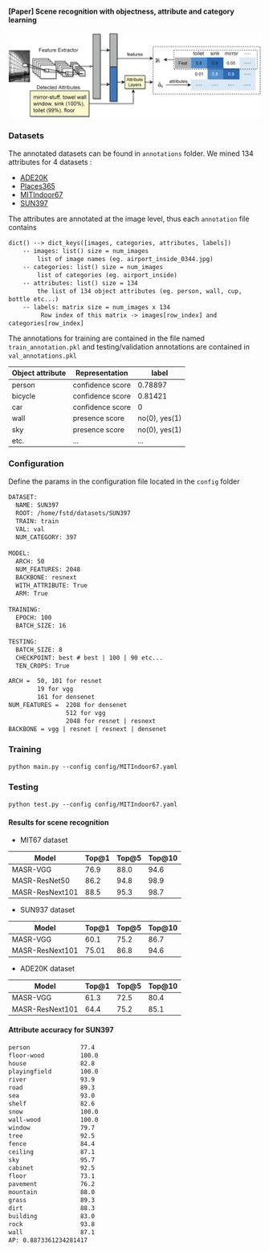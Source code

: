 #### [Paper] Scene recognition with objectness, attribute and category learning
![The Overall framework](./imgs/framework.png)
### Datasets
The annotated datasets can be found in `annotations` folder. 
We mined 134 attributes for 4 datasets :
* <a href="http://data.csail.mit.edu/places/ADEchallenge/ADEChallengeData2016.zip">ADE20K</a>
* <a href="http://data.csail.mit.edu/places/places365/places365standard_easyformat.tar">Places365</a>
* <a href="http://www-vpu.eps.uam.es/publications/SemanticAwareSceneRecognition/MITIndoor67.zip">MITIndoor67</a> 
* <a href="http://www-vpu.eps.uam.es/publications/SemanticAwareSceneRecognition/SUN397.zip">SUN397</a> 

The attributes are annotated at the image level, 
thus each `annotation` file contains 

```
dict() --> dict_keys([images, categories, attributes, labels])
    -- images: list() size = num_images
        list of image names (eg. airport_inside_0344.jpg)
    -- categories: list() size = num_images
        list of categories (eg. airport_inside)
    -- attributes: list() size = 134
        the list of 134 object attributes (eg. person, wall, cup, bottle etc...)
    -- labels: matrix size = num_images x 134
         Row index of this matrix -> images[row_index] and categories[row_index]
```

The annotations for training are contained in the file named `train_annotation.pkl`
 and testing/validation annotations are contained in `val_annotations.pkl` 


Object attribute  | Representation | label
------------- | ------------- | -----------
person | confidence score | 0.78897
bicycle | confidence score | 0.81421 
car | confidence score | 0   
wall |  presence score | no(0), yes(1) 
sky | presence score | no(0), yes(1)
etc. | ... | ...
### Configuration

Define the params in the configuration file located in the `config` folder
```
DATASET:
  NAME: SUN397
  ROOT: /home/fstd/datasets/SUN397
  TRAIN: train
  VAL: val
  NUM_CATEGORY: 397

MODEL:
  ARCH: 50 
  NUM_FEATURES: 2048 
  BACKBONE: resnext
  WITH_ATTRIBUTE: True
  ARM: True

TRAINING:
  EPOCH: 100
  BATCH_SIZE: 16

TESTING:
  BATCH_SIZE: 8
  CHECKPOINT: best # best | 100 | 90 etc...
  TEN_CROPS: True
```
```
ARCH =  50, 101 for resnet
        19 for vgg
        161 for densenet
NUM_FEATURES =  2208 for densenet
                512 for vgg
                2048 for resnet | resnext
BACKBONE = vgg | resnet | resnext | densenet
```
### Training
```
python main.py --config config/MITIndoor67.yaml
```

### Testing
```
python test.py --config config/MITIndoor67.yaml
```

#### Results for scene recognition
* MIT67 dataset

Model | Top@1 | Top@5 | Top@10 
------| ----- | ----- | ----- 
MASR-VGG | 76.9  |  88.0 | 94.6 
MASR-ResNet50  |  86.2  |  94.8 |  98.9 
MASR-ResNext101  |  88.5  | 95.3  | 98.7 

* SUN937 dataset

Model | Top@1 | Top@5 | Top@10 
------| ----- | ----- | ----- 
MASR-VGG | 60.1  | 75.2  | 86.7
MASR-ResNext101  | 75.01  | 86.8 | 94.6  

* ADE20K dataset

Model | Top@1 | Top@5 | Top@10 
------| ----- | ----- | -----     
MASR-VGG | 61.3 | 72.5 | 80.4
MASR-ResNext101  | 64.4  | 75.2 | 85.1

#### Attribute accuracy for SUN397
```
person              77.4
floor-wood          100.0
house               82.8
playingfield        100.0
river               93.9
road                89.3
sea                 93.0
shelf               82.6
snow                100.0
wall-wood           100.0
window              79.7
tree                92.5
fence               84.4
ceiling             87.1
sky                 95.7
cabinet             92.5
floor               73.1
pavement            76.2
mountain            88.0
grass               89.3
dirt                88.3
building            83.0
rock                93.8
wall                87.1
AP: 0.8873361234281417
```